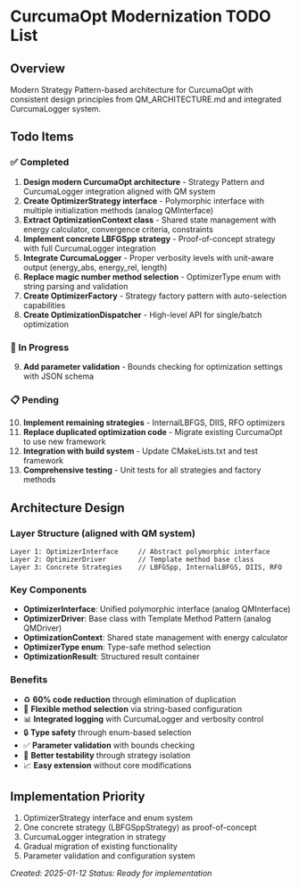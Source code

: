 # CurcumaOpt Modernization TODO List

## Overview
Modern Strategy Pattern-based architecture for CurcumaOpt with consistent design principles from QM_ARCHITECTURE.md and integrated CurcumaLogger system.

## Todo Items

### ✅ Completed
1. **Design modern CurcumaOpt architecture** - Strategy Pattern and CurcumaLogger integration aligned with QM system
2. **Create OptimizerStrategy interface** - Polymorphic interface with multiple initialization methods (analog QMInterface)
3. **Extract OptimizationContext class** - Shared state management with energy calculator, convergence criteria, constraints
4. **Implement concrete LBFGSpp strategy** - Proof-of-concept strategy with full CurcumaLogger integration
5. **Integrate CurcumaLogger** - Proper verbosity levels with unit-aware output (energy_abs, energy_rel, length)
6. **Replace magic number method selection** - OptimizerType enum with string parsing and validation
7. **Create OptimizerFactory** - Strategy factory pattern with auto-selection capabilities
8. **Create OptimizationDispatcher** - High-level API for single/batch optimization

### 🔄 In Progress  
9. **Add parameter validation** - Bounds checking for optimization settings with JSON schema

### 📋 Pending
10. **Implement remaining strategies** - InternalLBFGS, DIIS, RFO optimizers  
11. **Replace duplicated optimization code** - Migrate existing CurcumaOpt to use new framework
12. **Integration with build system** - Update CMakeLists.txt and test framework
13. **Comprehensive testing** - Unit tests for all strategies and factory methods

## Architecture Design

### Layer Structure (aligned with QM system)
```
Layer 1: OptimizerInterface     // Abstract polymorphic interface
Layer 2: OptimizerDriver        // Template method base class  
Layer 3: Concrete Strategies    // LBFGSpp, InternalLBFGS, DIIS, RFO
```

### Key Components
- **OptimizerInterface**: Unified polymorphic interface (analog QMInterface)
- **OptimizerDriver**: Base class with Template Method Pattern (analog QMDriver)  
- **OptimizationContext**: Shared state management with energy calculator
- **OptimizerType enum**: Type-safe method selection
- **OptimizationResult**: Structured result container

### Benefits
- ♻️ **60% code reduction** through elimination of duplication
- 🔧 **Flexible method selection** via string-based configuration
- 📊 **Integrated logging** with CurcumaLogger and verbosity control
- 🔒 **Type safety** through enum-based selection
- ✅ **Parameter validation** with bounds checking
- 🧪 **Better testability** through strategy isolation
- 📈 **Easy extension** without core modifications

## Implementation Priority
1. OptimizerStrategy interface and enum system
2. One concrete strategy (LBFGSppStrategy) as proof-of-concept  
3. CurcumaLogger integration in strategy
4. Gradual migration of existing functionality
5. Parameter validation and configuration system

*Created: 2025-01-12*
*Status: Ready for implementation*